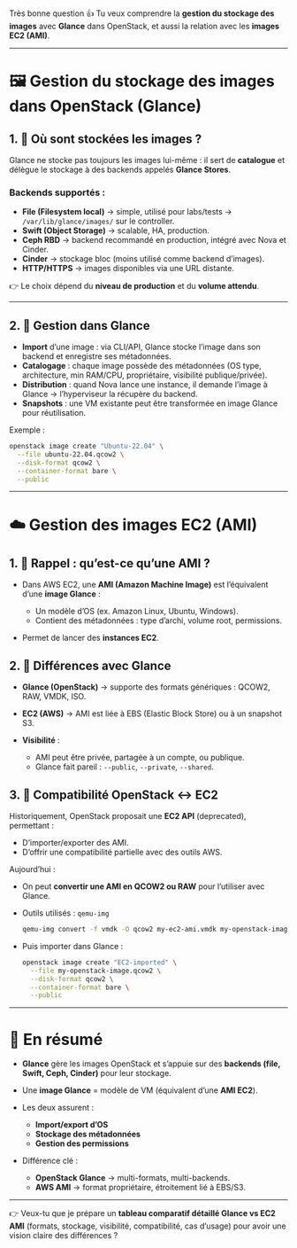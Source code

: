 Très bonne question 👍 Tu veux comprendre la **gestion du stockage des images** avec **Glance** dans OpenStack, et aussi la relation avec les **images EC2 (AMI)**.

---

# 🖼️ Gestion du stockage des images dans OpenStack (Glance)

## 1. 🔹 Où sont stockées les images ?

Glance ne stocke pas toujours les images lui-même : il sert de **catalogue** et délègue le stockage à des backends appelés **Glance Stores**.

### Backends supportés :

* **File (Filesystem local)** → simple, utilisé pour labs/tests
  → `/var/lib/glance/images/` sur le controller.
* **Swift (Object Storage)** → scalable, HA, production.
* **Ceph RBD** → backend recommandé en production, intégré avec Nova et Cinder.
* **Cinder** → stockage bloc (moins utilisé comme backend d’images).
* **HTTP/HTTPS** → images disponibles via une URL distante.

👉 Le choix dépend du **niveau de production** et du **volume attendu**.

---

## 2. 🔹 Gestion dans Glance

* **Import** d’une image : via CLI/API, Glance stocke l’image dans son backend et enregistre ses métadonnées.
* **Catalogage** : chaque image possède des métadonnées (OS type, architecture, min RAM/CPU, propriétaire, visibilité publique/privée).
* **Distribution** : quand Nova lance une instance, il demande l’image à Glance → l’hyperviseur la récupère du backend.
* **Snapshots** : une VM existante peut être transformée en image Glance pour réutilisation.

Exemple :

```bash
openstack image create "Ubuntu-22.04" \
  --file ubuntu-22.04.qcow2 \
  --disk-format qcow2 \
  --container-format bare \
  --public
```

---

# ☁️ Gestion des images EC2 (AMI)

## 1. 🔹 Rappel : qu’est-ce qu’une AMI ?

* Dans AWS EC2, une **AMI (Amazon Machine Image)** est l’équivalent d’une **image Glance** :

  * Un modèle d’OS (ex. Amazon Linux, Ubuntu, Windows).
  * Contient des métadonnées : type d’archi, volume root, permissions.
* Permet de lancer des **instances EC2**.

## 2. 🔹 Différences avec Glance

* **Glance (OpenStack)** → supporte des formats génériques : QCOW2, RAW, VMDK, ISO.
* **EC2 (AWS)** → AMI est liée à EBS (Elastic Block Store) ou à un snapshot S3.
* **Visibilité** :

  * AMI peut être privée, partagée à un compte, ou publique.
  * Glance fait pareil : `--public`, `--private`, `--shared`.

## 3. 🔹 Compatibilité OpenStack ↔ EC2

Historiquement, OpenStack proposait une **EC2 API** (deprecated), permettant :

* D’importer/exporter des AMI.
* D’offrir une compatibilité partielle avec des outils AWS.

Aujourd’hui :

* On peut **convertir une AMI en QCOW2 ou RAW** pour l’utiliser avec Glance.
* Outils utilisés : `qemu-img`

  ```bash
  qemu-img convert -f vmdk -O qcow2 my-ec2-ami.vmdk my-openstack-image.qcow2
  ```
* Puis importer dans Glance :

  ```bash
  openstack image create "EC2-imported" \
    --file my-openstack-image.qcow2 \
    --disk-format qcow2 \
    --container-format bare \
    --public
  ```

---

# 📌 En résumé

* **Glance** gère les images OpenStack et s’appuie sur des **backends (file, Swift, Ceph, Cinder)** pour leur stockage.
* Une **image Glance** = modèle de VM (équivalent d’une **AMI EC2**).
* Les deux assurent :

  * **Import/export d’OS**
  * **Stockage des métadonnées**
  * **Gestion des permissions**
* Différence clé :

  * **OpenStack Glance** → multi-formats, multi-backends.
  * **AWS AMI** → format propriétaire, étroitement lié à EBS/S3.

---

👉 Veux-tu que je prépare un **tableau comparatif détaillé Glance vs EC2 AMI** (formats, stockage, visibilité, compatibilité, cas d’usage) pour avoir une vision claire des différences ?
